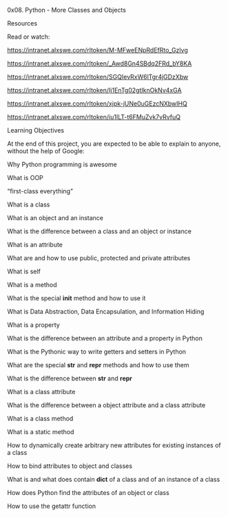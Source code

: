 0x08. Python - More Classes and Objects

Resources

Read or watch:

https://intranet.alxswe.com/rltoken/M-MFweENpRdEfRto_Gzlvg

https://intranet.alxswe.com/rltoken/_Awd8Gn4SBdq2FRd_bY8KA

https://intranet.alxswe.com/rltoken/SGQIevRxW6lTgr4jGDzXbw

https://intranet.alxswe.com/rltoken/Ij1EnTg02gtIknOkNv4xGA

https://intranet.alxswe.com/rltoken/xjpk-jUNe0uGEzcNXbwIHQ

https://intranet.alxswe.com/rltoken/iu1ILT-t6FMuZvk7vRvfuQ

Learning Objectives

At the end of this project, you are expected to be able to explain to anyone, without the help of Google:

Why Python programming is awesome

What is OOP

“first-class everything”

What is a class

What is an object and an instance

What is the difference between a class and an object or instance

What is an attribute

What are and how to use public, protected and private attributes

What is self

What is a method

What is the special __init__ method and how to use it

What is Data Abstraction, Data Encapsulation, and Information Hiding

What is a property

What is the difference between an attribute and a property in Python

What is the Pythonic way to write getters and setters in Python

What are the special __str__ and __repr__ methods and how to use them

What is the difference between __str__ and __repr__

What is a class attribute

What is the difference between a object attribute and a class attribute

What is a class method

What is a static method

How to dynamically create arbitrary new attributes for existing instances of a class

How to bind attributes to object and classes

What is and what does contain __dict__ of a class and of an instance of a class

How does Python find the attributes of an object or class

How to use the getattr function

